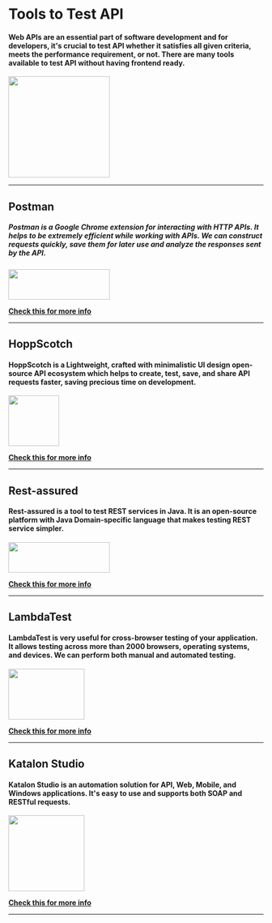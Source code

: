 # Tools to Test API

#### Web APIs are an essential part of software development and for developers, it's crucial to test API whether it satisfies all given criteria, meets the performance requirement, or not. There are many tools available to test API without having frontend ready.

<img src="https://cdn-icons-png.flaticon.com/512/3234/3234207.png" width="200" height="200">

- - - -- - - -- - - -- - - -- - - -- - - -- - - -- - - -

## Postman

##### Postman is a Google Chrome extension for interacting with HTTP APIs. It helps to be extremely efficient while working with APIs. We can construct requests quickly, save them for later use and analyze the responses sent by the API.

<img src="https://upload.wikimedia.org/wikipedia/commons/c/c2/Postman_%28software%29.png" width="200" height="60">

**[Check this for more info](https://www.postman.com/)**

- - - -- - - -- - - -- - - -- - - -- - - -- - - -- - - -

## HoppScotch

#### HoppScotch is a Lightweight, crafted with minimalistic UI design open-source API ecosystem which helps to create, test, save, and share API requests faster, saving precious time on development.

<img src="https://img.stackshare.io/service/20953/default_fcdb8adfced74e6d928195dff56c0ed8a556613b.png" width="100" height="100">

**[Check this for more info](https://hoppscotch.io/)**

- - - -- - - -- - - -- - - -- - - -- - - -- - - -- - - -

## Rest-assured

#### Rest-assured is a tool to test REST services in Java. It is an open-source platform with Java Domain-specific language that makes testing REST service simpler.

<img src="https://qaautomationexpert.files.wordpress.com/2021/05/image-103.png?w=615" width="200" height="60">

**[Check this for more info](https://rest-assured.io/)**

- - - -- - - -- - - -- - - -- - - -- - - -- - - -- - - -

## LambdaTest

#### LambdaTest is very useful for cross-browser testing of your application. It allows testing across more than 2000 browsers, operating systems, and devices. We can perform both manual and automated testing. 

<img src="https://www.awsquality.com/wp-content/uploads/2014/01/Lambda-Test-logo.png" width="150" height="100">


**[Check this for more info](https://www.lambdatest.com/)**

- - - -- - - -- - - -- - - -- - - -- - - -- - - -- - - -

## Katalon Studio

#### Katalon Studio is an automation solution for API, Web, Mobile, and Windows applications. It's easy to use and supports both SOAP and RESTful requests. 

<img src="https://upload.wikimedia.org/wikipedia/commons/a/a6/Katalon_Studio_logo.png" width="150" height="150">


**[Check this for more info](https://katalon.com/)**

- - - -- - - -- - - -- - - -- - - -- - - -- - - -- - - -
